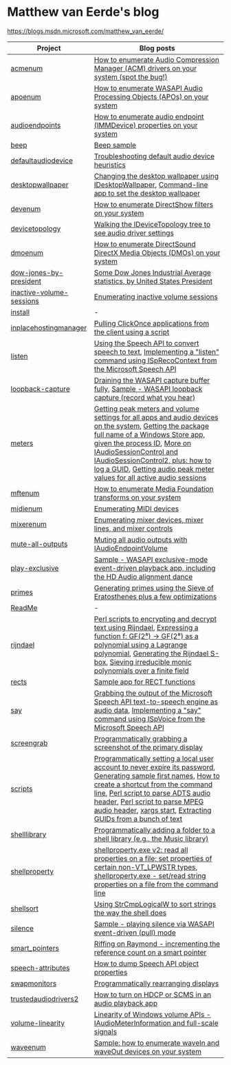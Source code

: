 ﻿# Matthew van Eerde's blog
https://blogs.msdn.microsoft.com/matthew_van_eerde/

| Project                                              | Blog posts |
|------------------------------------------------------|------------|
| [acmenum](acmenum)                                   | [How to enumerate Audio Compression Manager (ACM) drivers on your system (spot the bug!)](http://blogs.msdn.com/b/matthew_van_eerde/archive/2010/06/01/how-to-enumerate-audio-compression-manager-acm-drivers-on-your-system-spot-the-bug.aspx) | 
| [apoenum](apoenum)                                   | [How to enumerate WASAPI Audio Processing Objects (APOs) on your system](http://blogs.msdn.com/b/matthew_van_eerde/archive/2010/06/03/how-to-enumerate-wasapi-audio-processing-objects-apos-on-your-system.aspx) |
| [audioendpoints](audioendpoints)                     | [How to enumerate audio endpoint (IMMDevice) properties on your system](http://blogs.msdn.com/b/matthew_van_eerde/archive/2011/06/13/how-to-enumerate-audio-endpoint-immdevice-properties-on-your-system.aspx) | 
| [beep](beep)                                         | [Beep sample](http://blogs.msdn.com/b/matthew_van_eerde/archive/2011/10/12/beep-sample.aspx) | 
| [defaultaudiodevice](defaultaudiodevice)             | [Troubleshooting default audio device heuristics](http://blogs.msdn.com/b/matthew_van_eerde/archive/2014/03/24/troubleshooting-default-audio-device-heuristics.aspx) | 
| [desktopwallpaper](desktopwallpaper)                 | [Changing the desktop wallpaper using IDesktopWallpaper](http://blogs.msdn.com/b/matthew_van_eerde/archive/2012/10/10/changing-the-desktop-wallpaper-using-idesktopwallpaper.aspx), [Command-line app to set the desktop wallpaper](http://blogs.msdn.com/b/matthew_van_eerde/archive/2011/11/03/command-line-app-to-set-the-desktop-wallpaper.aspx) | 
| [devenum](devenum)                                   | [How to enumerate DirectShow filters on your system](http://blogs.msdn.com/b/matthew_van_eerde/archive/2010/12/18/10014843.aspx) | 
| [devicetopology](devicetopology)                     | [Walking the IDeviceTopology tree to see audio driver settings](http://blogs.msdn.com/b/matthew_van_eerde/archive/2014/11/20/walking-the-idevicetopology-tree-to-see-audio-driver-settings.aspx) | 
| [dmoenum](dmoenum)                                   | [How to enumerate DirectSound DirectX Media Objects (DMOs) on your system](http://blogs.msdn.com/b/matthew_van_eerde/archive/2010/05/27/how-to-enumerate-directsound-directx-media-objects-dmos-on-your-system.aspx) | 
| [dow-jones-by-president](dow-jones-by-president)                                   | [Some Dow Jones Industrial Average statistics, by United States President](https://blogs.msdn.microsoft.com/matthew_van_eerde/2017/11/02/some-dow-jones-industrial-average-statistics-by-united-states-president/) | 
| [inactive-volume-sessions](inactive-volume-sessions) | [Enumerating inactive volume sessions](http://blogs.msdn.com/b/matthew_van_eerde/archive/2015/02/16/enumerating-inactive-volume-sessions.aspx) | 
| [install](install)                                   | - |
| [inplacehostingmanager](inplacehostingmanager)       | [Pulling ClickOnce applications from the client using a script](http://blogs.msdn.com/b/matthew_van_eerde/archive/2015/11/30/pulling-clickonce-applications-from-the-client-using-a-script.aspx) |
| [listen](listen)                                     | [Using the Speech API to convert speech to text](http://blogs.msdn.com/b/matthew_van_eerde/archive/2014/07/11/using-the-speech-api-to-convert-speech-to-text.aspx), [Implementing a "listen" command using ISpRecoContext from the Microsoft Speech API](http://blogs.msdn.com/b/matthew_van_eerde/archive/2012/09/20/implementing-a-quot-listen-quot-command-using-isprecocontext-from-the-microsoft-speech-api.aspx) | 
| [loopback-capture](loopback-capture)                 | [Draining the WASAPI capture buffer fully](http://blogs.msdn.com/b/matthew_van_eerde/archive/2014/11/05/draining-the-wasapi-capture-buffer-fully.aspx), [Sample - WASAPI loopback capture (record what you hear)](http://blogs.msdn.com/b/matthew_van_eerde/archive/2008/12/16/sample-wasapi-loopback-capture-record-what-you-hear.aspx) | 
| [meters](meters)                                     | [Getting peak meters and volume settings for all apps and audio devices on the system](http://blogs.msdn.com/b/matthew_van_eerde/archive/2013/09/26/getting-peak-meters-and-volume-settings-for-all-apps-and-audio-devices-on-the-system.aspx), [Getting the package full name of a Windows Store app, given the process ID](http://blogs.msdn.com/b/matthew_van_eerde/archive/2013/08/12/getting-the-package-full-name-of-a-windows-store-app-given-the-process-id.aspx), [More on IAudioSessionControl and IAudioSessionControl2, plus: how to log a GUID](http://blogs.msdn.com/b/matthew_van_eerde/archive/2013/08/09/more-on-iaudiosessioncontrol-and-iaudiosessioncontrol2-plus-how-to-log-a-guid.aspx), [Getting audio peak meter values for all active audio sessions](http://blogs.msdn.com/b/matthew_van_eerde/archive/2012/06/08/getting-audio-peak-meter-values-for-all-active-audio-sessions.aspx) | 
| [mftenum](mftenum)                                   | [How to enumerate Media Foundation transforms on your system](http://blogs.msdn.com/b/matthew_van_eerde/archive/2010/05/03/how-to-enumerate-media-foundation-transforms-on-your-system.aspx) | 
| [midienum](midienum)                                 | [Enumerating MIDI devices](http://blogs.msdn.com/b/matthew_van_eerde/archive/2012/09/21/enumerating-midi-devices.aspx) | 
| [mixerenum](mixerenum)                               | [Enumerating mixer devices, mixer lines, and mixer controls](http://blogs.msdn.com/b/matthew_van_eerde/archive/2012/09/27/enumerating-mixer-devices-mixer-lines-and-mixer-controls.aspx) | 
| [mute-all-outputs](mute-all-outputs)                 | [Muting all audio outputs with IAudioEndpointVolume](http://blogs.msdn.com/b/matthew_van_eerde/archive/2012/06/18/muting-all-audio-outputs-with-iaudioendpointvolume.aspx?wa=wsignin1.0) | 
| [play-exclusive](play-exclusive)                     | [Sample - WASAPI exclusive-mode event-driven playback app, including the HD Audio alignment dance](http://blogs.msdn.com/b/matthew_van_eerde/archive/2009/04/03/sample-wasapi-exclusive-mode-event-driven-playback-app-including-the-hd-audio-alignment-dance.aspx) | 
| [primes](primes)                                     | [Generating primes using the Sieve of Eratosthenes plus a few optimizations](http://blogs.msdn.com/b/matthew_van_eerde/archive/2011/11/11/generating-primes-using-the-sieve-of-eratosthenes-plus-a-few-optimizations.aspx) | 
| [ReadMe](ReadMe)                                     | - | 
| [rijndael](rijndael)                                 | [Perl scripts to encrypting and decrypt text using Rijndael](http://blogs.msdn.com/b/matthew_van_eerde/archive/2015/12/15/perl-scripts-to-encrypting-and-decrypt-text-using-rijndael.aspx), [Expressing a function f: GF(2⁸) → GF(2⁸) as a polynomial using a Lagrange polynomial](http://blogs.msdn.com/b/matthew_van_eerde/archive/2014/04/04/expressing-a-function-f-gf-2-gf-2-as-a-polynomial-using-a-lagrange-polynomial.aspx), [Generating the Rijndael S-box](http://blogs.msdn.com/b/matthew_van_eerde/archive/2014/04/03/generating-the-rijndael-s-box.aspx), [Sieving irreducible monic polynomials over a finite field](http://blogs.msdn.com/b/matthew_van_eerde/archive/2014/02/01/sieving-irreducible-monic-polynomials-over-a-finite-field.aspx) | 
| [rects](rects)                                       | [Sample app for RECT functions](http://blogs.msdn.com/b/matthew_van_eerde/archive/2013/09/18/sample-app-for-rect-functions.aspx) | 
| [say](say)                                           | [Grabbing the output of the Microsoft Speech API text-to-speech engine as audio data](http://blogs.msdn.com/b/matthew_van_eerde/archive/2013/03/13/grabbing-the-output-of-the-microsoft-speech-api-text-to-speech-engine-as-audio-data.aspx), [Implementing a "say" command using ISpVoice from the Microsoft Speech API](http://blogs.msdn.com/b/matthew_van_eerde/archive/2012/09/20/implementing-a-quot-say-quot-command-using-ispvoice-from-the-microsoft-speech-api.aspx) | 
| [screengrab](screengrab)                             | [Programmatically grabbing a screenshot of the primary display](http://blogs.msdn.com/b/matthew_van_eerde/archive/2011/11/29/programmatically-grabbing-a-screenshot-of-the-primary-display.aspx) | 
| [scripts](scripts)                                   | [Programmatically setting a local user account to never expire its password](http://blogs.msdn.com/b/matthew_van_eerde/archive/2012/02/20/programmatically-setting-a-local-user-account-to-never-expire-its-password.aspx), [Generating sample first names](http://blogs.msdn.com/b/matthew_van_eerde/archive/2012/10/24/generating-sample-first-names.aspx), [How to create a shortcut from the command line](http://blogs.msdn.com/b/matthew_van_eerde/archive/2011/11/09/how-to-create-a-shortcut-from-the-command-line.aspx), [Perl script to parse ADTS audio header](http://blogs.msdn.com/b/matthew_van_eerde/archive/2011/01/26/perl-script-to-parse-adts-audio-header.aspx), [Perl script to parse MPEG audio header](http://blogs.msdn.com/b/matthew_van_eerde/archive/2010/12/22/perl-script-to-parse-mpeg-audio-header.aspx), [xargs start](http://blogs.msdn.com/b/matthew_van_eerde/archive/2008/11/25/xargs-start.aspx), [Extracting GUIDs from a bunch of text](http://blogs.msdn.com/b/matthew_van_eerde/archive/2016/02/10/extracting-guids-from-a-bunch-of-text.aspx) | 
| [shelllibrary](shelllibrary)                         | [Programmatically adding a folder to a shell library (e.g., the Music library)](http://blogs.msdn.com/b/matthew_van_eerde/archive/2012/10/18/programmatically-adding-a-folder-to-a-shell-library-e-g-the-music-library.aspx) | 
| [shellproperty](shellproperty)                       | [shellproperty.exe v2: read all properties on a file; set properties of certain non-VT_LPWSTR types](http://blogs.msdn.com/b/matthew_van_eerde/archive/2013/09/24/shellproperty-exe-v2-read-all-properties-on-a-file-set-properties-of-certain-non-vt-lpwstr-types.aspx), [shellproperty.exe - set/read string properties on a file from the command line](http://blogs.msdn.com/b/matthew_van_eerde/archive/2013/09/10/shellproperty-exe-set-read-string-properties-on-a-file-from-the-command-line.aspx) | 
| [shellsort](shellsort)                               | [Using StrCmpLogicalW to sort strings the way the shell does](http://blogs.msdn.com/b/matthew_van_eerde/archive/2015/02/03/using-strcmplogicalw-to-sort-strings-the-way-the-shell-does.aspx) | 
| [silence](silence)                                   | [Sample - playing silence via WASAPI event-driven (pull) mode](http://blogs.msdn.com/b/matthew_van_eerde/archive/2008/12/10/sample-playing-silence-via-wasapi-event-driven-pull-mode.aspx) | 
| [smart_pointers](smart_pointers)                     | [Riffing on Raymond - incrementing the reference count on a smart pointer](http://blogs.msdn.com/b/matthew_van_eerde/archive/2015/10/27/riffing-on-raymond-incrementing-the-reference-count-on-a-smart-pointer.aspx) | 
| [speech-attributes](speech-attributes)               | [How to dump Speech API object properties](http://blogs.msdn.com/b/matthew_van_eerde/archive/2012/11/21/how-to-dump-speech-api-object-properties.aspx) | 
| [swapmonitors](swapmonitors)                         | [Programmatically rearranging displays](http://blogs.msdn.com/b/matthew_van_eerde/archive/2012/05/15/programmatically-rearranging-displays.aspx) | 
| [trustedaudiodrivers2](trustedaudiodrivers2)         | [How to turn on HDCP or SCMS in an audio playback app](http://blogs.msdn.com/b/matthew_van_eerde/archive/2009/11/10/how-to-turn-on-hdcp-or-scms-in-an-audio-playback-app.aspx) | 
| [volume-linearity](volume-linearity)                 | [Linearity of Windows volume APIs - IAudioMeterInformation and full-scale signals](http://blogs.msdn.com/b/matthew_van_eerde/archive/2011/05/11/linearity-of-windows-volume-apis-iaudiometerinformation-and-full-scale-signals.aspx) | 
| [waveenum](waveenum)                                 | [Sample: how to enumerate waveIn and waveOut devices on your system](http://blogs.msdn.com/b/matthew_van_eerde/archive/2012/03/13/sample-how-to-enumerate-wavein-and-waveout-devices-on-your-system.aspx) | 
